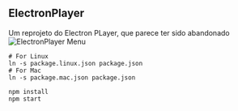 ## ElectronPlayer

Um reprojeto do Electron PLayer, que parece ter sido abandonado
![ElectronPlayer Menu](docs/ElectronPlayer.png)

```
# For Linux
ln -s package.linux.json package.json
# For Mac
ln -s package.mac.json package.json

npm install
npm start
```